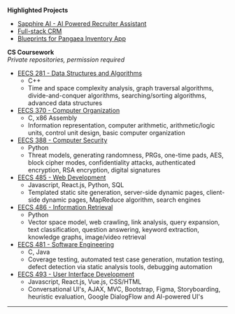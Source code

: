 **Highlighted Projects**

- [Sapphire AI - AI Powered Recruiter Assistant](https://github.com/elanrosen/sapphire-ai)
- [Full-stack CRM](https://github.com/elanrosen/full-stack-crm)
- [Blueprints for Pangaea Inventory App](https://github.com/elanrosen/BlueprintsInventoryApp)

**CS Coursework**  
*Private repositories, permission required*

- [EECS 281 - Data Structures and Algorithms](https://github.com/earosen/EECS-281)
  - C++
  - Time and space complexity analysis, graph traversal algorithms, divide-and-conquer algorithms, searching/sorting algorithms, advanced data structures
- [EECS 370 - Computer Organization](https://github.com/earosen/EECS-370)
  - C, x86 Assembly
  - Information representation, computer arithmetic, arithmetic/logic units, control unit design, basic computer organization
- [EECS 388 - Computer Security](https://github.com/earosen/EECS-388)
  - Python
  - Threat models, generating randomness, PRGs, one-time pads, AES, block cipher modes, confidentiality attacks, authenticated encryption, RSA encryption, digital signatures
- [EECS 485 - Web Development](https://github.com/earosen/EECS-485)
  - Javascript, React.js, Python, SQL
  - Templated static site generation, server-side dynamic pages, client-side dynamic pages, MapReduce algorithm, search engines
- [EECS 486 - Information Retrieval](https://github.com/earosen/EECS-486)
  - Python
  - Vector space model, web crawling, link analysis, query expansion, text classification, question answering, keyword extraction, knowledge graphs, image/video retrieval
- [EECS 481 - Software Engineering](https://github.com/earosen/EECS-481)  
  - C, Java
  - Coverage testing, automated test case generation, mutation testing, defect detection via static analysis tools, debugging automation
- [EECS 493 - User Interface Development](https://github.com/earosen/EECS-493)  
  - Javascript, React.js, Vue.js, CSS/HTML
  - Conversational UI's, AJAX, MVC, Bootstrap, Figma, Storyboarding, heuristic evaluation, Google DialogFlow and AI-powered UI's
---
